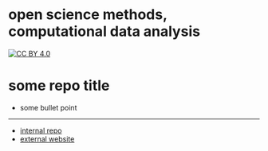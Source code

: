 # open science methods, computational data analysis
[![CC BY 4.0][cc-by-shield]][cc-by]

[cc-by]: http://creativecommons.org/licenses/by/4.0/
[cc-by-image]: https://i.creativecommons.org/l/by/4.0/88x31.png
[cc-by-shield]: https://img.shields.io/badge/License-CC%20BY%204.0-lightgrey.svg

# some repo title

- some bullet point

---

- [internal repo](https://github.com/nils-holmberg/some-repo/)
- [external website](https://nils-holmberg.github.io/some-repo/)










